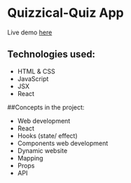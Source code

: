 # Quizzical-Quiz App
Live demo [here](https://magenta-alfajores-c592d8.netlify.app/)

## Technologies used:
- HTML & CSS
- JavaScript
- JSX
- React

##Concepts in the project:
- Web development
- React
- Hooks (state/ effect)
- Components web development
- Dynamic website
- Mapping
- Props
- API
